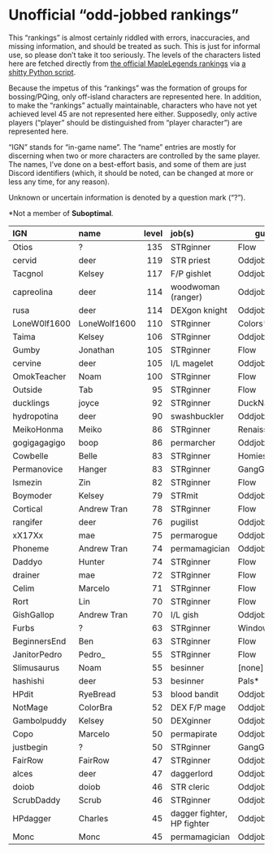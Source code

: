# Unofficial “odd-jobbed rankings”

This “rankings” is almost certainly riddled with errors, inaccuracies, and
missing information, and should be treated as such. This is just for informal
use, so please don’t take it too seriously. The levels of the characters listed
here are fetched directly from [the official MapleLegends
rankings](https://maplelegends.com/ranking/all) via [a shitty Python
script](https://codeberg.org/oddjobs/odd-jobbed_rankings/src/branch/master/update.py).

Because the impetus of this “rankings” was the formation of groups for
bossing/PQing, only off-island characters are represented here. In addition, to
make the “rankings” actually maintainable, characters who have not yet achieved
level 45 are not represented here either. Supposedly, only active players
(“player” should be distinguished from “player character”) are represented
here.

“IGN” stands for “in-game name”. The “name” entries are mostly for discerning
when two or more characters are controlled by the same player. The names, I’ve
done on a best-effort basis, and some of them are just Discord identifiers
(which, it should be noted, can be changed at more or less any time, for any
reason).

Unknown or uncertain information is denoted by a question mark (“?”).

\*Not a member of <b>Suboptimal</b>.

| IGN        | name         | level | job(s)                 | guild         |
| :--------- | :----------- | ----: | :--------------------- | ------------- |
| Otios | ? | 135 | STRginner | Flow |
| cervid | deer | 119 | STR priest | Oddjobs |
| Tacgnol | Kelsey | 117 | F/P gishlet | Oddjobs |
| capreolina | deer | 114 | woodwoman (ranger) | Oddjobs |
| rusa | deer | 114 | DEXgon knight | Oddjobs |
| LoneW0lf1600 | LoneWolf1600 | 110 | STRginner | Colors\* |
| Taima | Kelsey | 106 | STRginner | Oddjobs |
| Gumby | Jonathan | 105 | STRginner | Flow |
| cervine | deer | 105 | I/L magelet | Oddjobs |
| OmokTeacher | Noam | 100 | STRginner | Flow |
| Outside | Tab | 95 | STRginner | Flow |
| ducklings | joyce | 92 | STRginner | DuckNation\* |
| hydropotina | deer | 90 | swashbuckler | Oddjobs |
| MeikoHonma | Meiko | 86 | STRginner | Renaissance\* |
| gogigagagigo | boop | 86 | permarcher | Oddjobs |
| Cowbelle | Belle | 83 | STRginner | Homies\* |
| Permanovice | Hanger | 83 | STRginner | GangGang\* |
| Ismezin | Zin | 82 | STRginner | Flow |
| Boymoder | Kelsey | 79 | STRmit | Oddjobs |
| Cortical | Andrew Tran | 78 | STRginner | Flow |
| rangifer | deer | 76 | pugilist | Oddjobs |
| xX17Xx | mae | 75 | permarogue | Oddjobs |
| Phoneme | Andrew Tran | 74 | permamagician | Oddjobs |
| Daddyo | Hunter | 74 | STRginner | Flow |
| drainer | mae | 72 | STRginner | Flow |
| Celim | Marcelo | 71 | STRginner | Flow |
| Rort | Lin | 70 | STRginner | Flow |
| GishGallop | Andrew Tran | 70 | I/L gish | Oddjobs |
| Furbs | ? | 63 | STRginner | WindowsXP\* |
| BeginnersEnd | Ben | 63 | STRginner | Flow |
| JanitorPedro | Pedro\_ | 55 | STRginner | Flow |
| Slimusaurus | Noam | 55 | besinner | \[none\]\* |
| hashishi | deer | 53 | besinner | Pals\* |
| HPdit | RyeBread | 53 | blood bandit | Oddjobs |
| NotMage | ColorBra | 52 | DEX F/P mage | Oddjobs |
| Gambolpuddy | Kelsey | 50 | DEXginner | Oddjobs |
| Copo | Marcelo | 50 | permapirate | Oddjobs |
| justbegin | ? | 50 | STRginner | GangGang\* |
| FairRow | FairRow | 47 | STRginner | Oddjobs |
| alces | deer | 47 | daggerlord | Oddjobs |
| doiob | doiob | 46 | STR cleric | Oddjobs |
| ScrubDaddy | Scrub | 46 | STRginner | Oddjobs |
| HPdagger | Charles | 45 | dagger fighter, HP fighter | Oddjobs |
| Monc | Monc | 45 | permamagician | Oddjobs |
